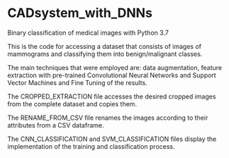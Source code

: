 # CADsystem_with_DNNs
Binary classification of medical images with Python 3.7

This is the code for accessing a dataset that consists of images of mammograms and classifying them into benign/malignant classes. 

The main techniques that were employed are: data augmentation, feature extraction with pre-trained Convolutional Neural Networks and Support Vector Machines 
and Fine Tuning of the results.

The CROPPED_EXTRACTION file accesses the desired cropped images from the complete dataset and copies them.

The RENAME_FROM_CSV file renames the images according to their attributes from a CSV dataframe.

The CNN_CLASSIFICATION and SVM_CLASSIFICATION files display the implementation of the training and classification process.
